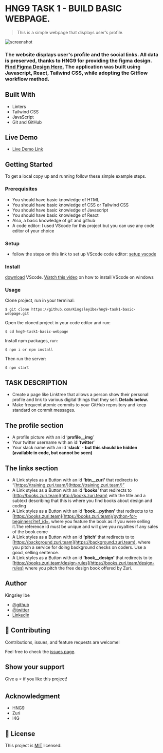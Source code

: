 # HNG9 TASK 1 - BUILD BASIC WEBPAGE.

> This is a simple webpage that displays user's profile.

![screenshot](./src/assets/images/screenshot.png)

### The website displays user's profile and the social links. All data is preserved, thanks to HNG9 for providing the figma design. [Find Figma Design Here.](https://www.figma.com/file/m2C1MHd8vASrLqfxSUdgxD/Designs-for-frontend?node-id=4627%3A385793)  The application was built using Javascript, React, Tailwind CSS, while adopting the Gitflow workflow method.

## Built With

- Linters
- Tailwind CSS
- JavaScript
- Git and GitHub

## Live Demo

- [Live Demo Link](https://kingsleyibe.github.io/hng9-task1-basic-webpage/)
## Getting Started

To get a local copy up and running follow these simple example steps.

### Prerequisites
- You should have basic knowledge of HTML
- You should have basic knowledge of CSS or Tailwind CSS
- You should have basic knowledge of Javascript
- You should have basic knowledge of React
- Also, a basic knowledge of git and github
- A code editor: I used VScode for this project but you can use any code editor of your choice
### Setup
- follow the steps on this link to set up VScode code editor: [setup vscode](https://www.freecodecamp.org/news/how-to-set-up-vs-code-for-web-development/)

### Install
[download](https://code.visualstudio.com/download) VScode.
[Watch this video](https://www.youtube.com/watch?v=MlIzFUI1QGA) on how to install VScode on windows

### Usage

Clone project, run in your terminal:

```$ git clone https://github.com/KingsleyIbe/hng9-task1-basic-webpage.git ```

Open the cloned project in your code editor and run:

``` $ cd hng9-task1-basic-webpage ```

 Install npm packages, run:

``` $ npm i or npm install ```

Then run the server:

``` $ npm start ```

## TASK DESCRIPTION
- Create a page like Linktree that allows a person show their personal profile and link to various digital things that they sell. **Details below.**
- Make frequent atomic commits to your GitHub repository and keep standard on commit messages.

## The profile section

- A profile picture with an id ‘**profile__img**’
- Your twitter username with an id ‘**twitter**’
- Your slack name with an id ‘**slack**’ - **but this should be hidden (available in code, but cannot be seen)**

## The links section

- A Link styles as a Button with an id **‘btn__zuri’** that redirects to “[https://training.zuri.team/](https://training.zuri.team/)”
- A Link styles as a Button with an id **‘books’** that redirects to [http://books.zuri.team](http://books.zuri.team) with the title and a subtext describing that this is where you find books about design and coding
- A Link styles as a Button with an id **‘book__python’** that redirects to to [https://books.zuri.team](https://books.zuri.team)/python-for-beginners?ref_id=<yourslackname>, where you feature the book as if you were selling it.The reference id must be unique and will give you royalties if any sales of the book come
- A Link styles as a Button with an id **‘pitch’** that redirects to to [https://background.zuri.team](https://background.zuri.team), where you pitch a service for doing background checks on coders. Use a good, selling sentence.
- A Link styles as a Button with an id **‘book__design’** that redirects to to [https://books.zuri.team/design-rules](https://books.zuri.team/design-rules) where you pitch the free design book offered by Zuri.

## Author 
Kingsley Ibe

- [@github](https://github.com/kingsleyibe)
- [@twitter](https://twitter.com/ibekingsley2)
- [LinkedIn](https://www.linkedin.com/in/kingsley-ibe-5669a5134)

## 🤝 Contributing

Contributions, issues, and feature requests are welcome!

Feel free to check the [issues page](https://github.com/KingsleyIbe/hng9-task1-basic-webpage/issues).

## Show your support

Give a ⭐️ if you like this project!

## Acknowledgment 
- HNG9
- Zuri
- I4G

## 📝 License

This project is [MIT](./MIT.md) licensed.
